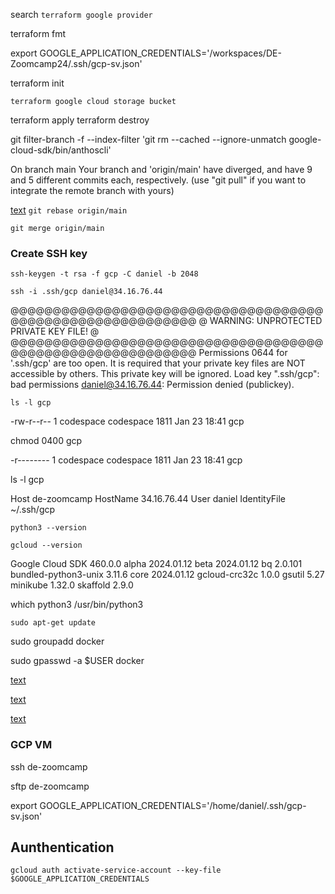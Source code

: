 search `terraform google provider`

terraform fmt

export GOOGLE_APPLICATION_CREDENTIALS='/workspaces/DE-Zoomcamp24/.ssh/gcp-sv.json'


 terraform init

 `terraform google cloud storage bucket`

 terraform apply
 terraform destroy


 git filter-branch -f --index-filter 'git rm --cached --ignore-unmatch google-cloud-sdk/bin/anthoscli'


 On branch main
Your branch and 'origin/main' have diverged,
and have 9 and 5 different commits each, respectively.
  (use "git pull" if you want to integrate the remote branch with yours)

[text](https://poanchen.github.io/blog/2020/09/19/what-to-do-when-git-branch-has-diverged)
`git rebase origin/main`

`git merge origin/main`

### Create SSH key
`ssh-keygen -t rsa -f gcp -C daniel -b 2048`

`ssh -i .ssh/gcp daniel@34.16.76.44`

@@@@@@@@@@@@@@@@@@@@@@@@@@@@@@@@@@@@@@@@@@@@@@@@@@@@@@@@@@@
@         WARNING: UNPROTECTED PRIVATE KEY FILE!          @
@@@@@@@@@@@@@@@@@@@@@@@@@@@@@@@@@@@@@@@@@@@@@@@@@@@@@@@@@@@
Permissions 0644 for '.ssh/gcp' are too open.
It is required that your private key files are NOT accessible by others.
This private key will be ignored.
Load key ".ssh/gcp": bad permissions
daniel@34.16.76.44: Permission denied (publickey).

`ls -l gcp`

-rw-r--r-- 1 codespace codespace 1811 Jan 23 18:41 gcp

chmod 0400 gcp

-r-------- 1 codespace codespace 1811 Jan 23 18:41 gcp



ls -l gcp

Host de-zoomcamp
    HostName 34.16.76.44
    User daniel
    IdentityFile ~/.ssh/gcp


`python3 --version`

`gcloud --version`

Google Cloud SDK 460.0.0
alpha 2024.01.12
beta 2024.01.12
bq 2.0.101
bundled-python3-unix 3.11.6
core 2024.01.12
gcloud-crc32c 1.0.0
gsutil 5.27
minikube 1.32.0
skaffold 2.9.0


which python3
/usr/bin/python3

`sudo apt-get update`

sudo groupadd docker

sudo gpasswd -a $USER docker

[text](https://www.digitalocean.com/community/tutorials/how-to-install-and-use-docker-on-ubuntu-22-04)

[text](https://docs.docker.com/desktop/install/ubuntu/)

[text](https://wiki.crowncloud.net/?How_to_Install_and_use_Docker_Compose_on_Ubuntu_22_04)


### GCP VM

ssh de-zoomcamp


sftp de-zoomcamp

export GOOGLE_APPLICATION_CREDENTIALS='/home/daniel/.ssh/gcp-sv.json'

## Aunthentication
`gcloud auth activate-service-account --key-file $GOOGLE_APPLICATION_CREDENTIALS`